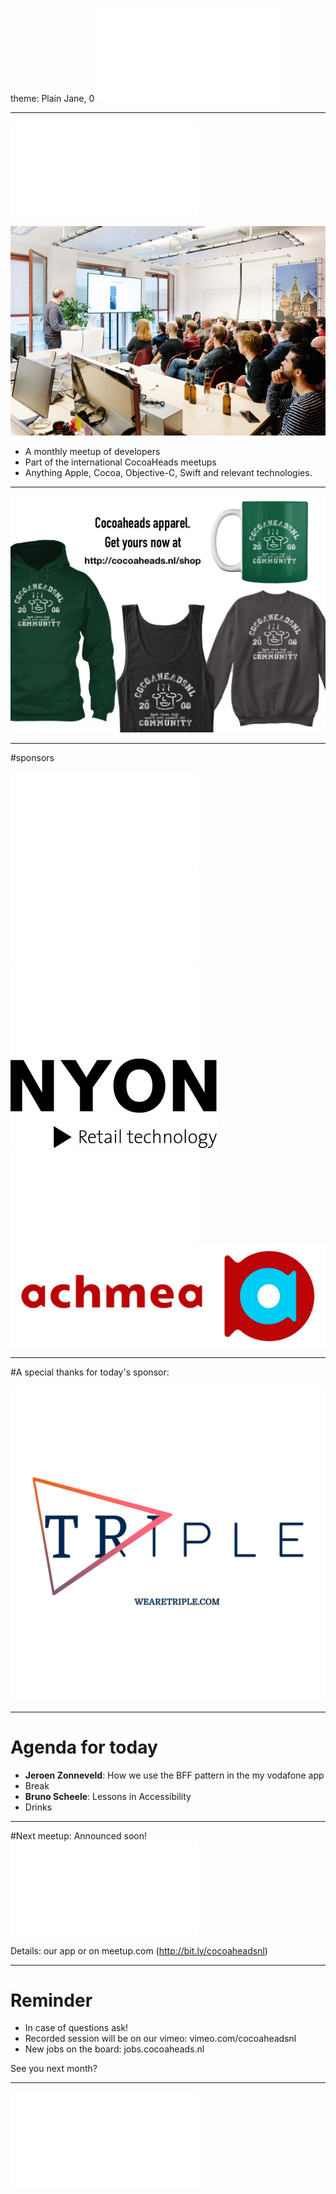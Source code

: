 theme: Plain Jane, 0
 ![fit 150%](../../Logos/CocoaHeadsNL.pdf)

---

![right](../../Logos/CocoaHeadsNL.pdf)

![inline fit](../../Images/4.jpg)

- A monthly meetup of developers
- Part of the international CocoaHeads meetups
- Anything Apple, Cocoa, Objective-C, Swift and relevant technologies.

---

![fit](../../Images/swag.png)

---

#sponsors

![inline fit 40%](../../Logos/theCapitals.pdf)![inline fit 60%](../../Logos/egeniq.pdf)
![inline fit 300%](../../Logos/xebia.pdf)![inline fit 80%](../../Logos/logo-nyon_black_website.png)
![inline fit 70%](../../Logos/payconiq.pdf)![inline fit 200%](../../Logos/achmea.jpg)

---

#A special thanks for today's sponsor:

![inline](../../Logos/triple.png)

---

# Agenda for today

- **Jeroen Zonneveld**: How we use the BFF pattern in the my vodafone app
- Break
- **Bruno Scheele**: Lessons in Accessibility
- Drinks

---

#Next meetup: Announced soon!
![inline](../../Logos/CocoaHeadsNL.pdf)

Details: our app or on meetup.com (http://bit.ly/cocoaheadsnl)

---

# Reminder

- In case of questions ask!
- Recorded session will be on our vimeo: vimeo.com/cocoaheadsnl
- New jobs on the board: jobs.cocoaheads.nl

See you next month?

---

![fit](../../Logos/CocoaHeadsNL.pdf)

